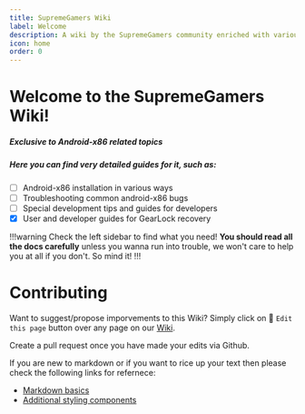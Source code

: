 ```yaml
---
title: SupremeGamers Wiki
label: Welcome
description: A wiki by the SupremeGamers community enriched with various guides and docs
icon: home
order: 0
---
```


# Welcome to the SupremeGamers Wiki!

##### Exclusive to Android-x86 related topics

##### Here you can find very detailed guides for it, such as:

- [ ] Android-x86 installation in various ways
- [ ] Troubleshooting common android-x86 bugs
- [ ] Special development tips and guides for developers
- [x] User and developer guides for GearLock recovery

!!!warning
Check the left sidebar to find what you need!
**You should read all the docs carefully** unless you wanna run into trouble, we won't care to help you at all if you don't. So mind it!
!!!

# Contributing

Want to suggest/propose imporvements to this Wiki? Simply click on 📝 `Edit this page` button over any page on our [Wiki](https://wiki.supreme-gamers.com).

Create a pull request once you have made your edits via Github.

If you are new to markdown or if you want to rice up your text then please check the following links for refernece:

- [Markdown basics](https://www.markdownguide.org/basic-syntax/)
- [Additional styling components](https://retype.com/components/)
